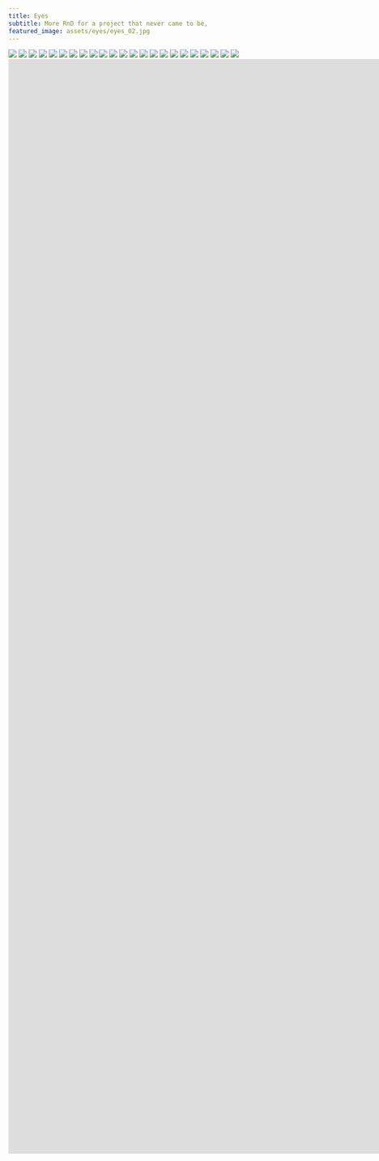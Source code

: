 ```yaml
---
title: Eyes
subtitle: More RnD for a project that never came to be,
featured_image: assets/eyes/eyes_02.jpg
---
```


<div class="gallery" data-columns="2">
	<img src="/assets/eyes/eyes_02.jpg">    	
	<img src="/assets/eyes/eyes_04.jpg">
	<img src="/assets/eyes/eyes_13.jpg">
	<img src="/assets/eyes/eyes_10.jpg">
	<img src="/assets/eyes/eyes_26.jpg">    
	<img src="/assets/eyes/eyes_27.jpg">    	
	<img src="/assets/eyes/eyes_14.jpg">
	<img src="/assets/eyes/eyes_15.jpg">
    <img src="/assets/eyes/eyes_23.jpg">
	<img src="/assets/eyes/eyes_16.jpg">	
	<img src="/assets/eyes/eyes_17.jpg">	
	<img src="/assets/eyes/eyes_18.jpg">        	
	<img src="/assets/eyes/eyes_09.jpg">	
	<img src="/assets/eyes/eyes_08.jpg">	
	<img src="/assets/eyes/eyes_19.jpg">	
	<img src="/assets/eyes/eyes_21.jpg">		
	<img src="/assets/eyes/eyes_28.jpg">
	<img src="/assets/eyes/eyes_07.jpg">
	<img src="/assets/eyes/eyes_30.jpg">    
	<img src="/assets/eyes/eyes_29.jpg"> 	
    <img src="/assets/eyes/eyes_12.jpg"> 
	<img src="/assets/eyes/eyes_22.jpg">
	<img src="/assets/eyes/eyes_24.jpg">  
</div>

<iframe src="https://player.vimeo.com/video/1054453864?title=0&amp;byline=0&amp;portrait=0&amp;badge=0&amp;autopause=0&amp;player_id=0&amp;app_id=58479" width="1920" height="1080" frameborder="0" allow="autoplay; fullscreen; picture-in-picture; clipboard-write" title="capsaicin_smoke-02"></iframe>

<iframe src="https://player.vimeo.com/video/1054456679?title=0&amp;byline=0&amp;portrait=0&amp;badge=0&amp;autopause=0&amp;player_id=0&amp;app_id=58479" width="1920" height="1080" frameborder="0" allow="autoplay; fullscreen; picture-in-picture; clipboard-write" title="capsaicin_zoomout_23022015"></iframe>